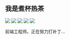 ## 我是煮杯热茶

<p align='left'>
  <img src="https://img.shields.io/badge/JavaScript-f6da1c?style=flat&logo=javascript&logoColor=fff" />
  <img src="https://img.shields.io/badge/TypeScript-2b6dbf?style=flat&logo=typescript&logoColor=fff" />
  <img src="https://img.shields.io/badge/Vue-46b882?style=flat&logo=vuedotjs&logoColor=fff" />
  <img src="https://img.shields.io/badge/React-165DFF?style=flat&logo=react&logoColor=fff" />
  <img src="https://img.shields.io/badge/Node.js-00B42A?style=flat&logo=nodedotjs&logoColor=fff" />
</p>

前端工程师。正在努力打补丁...

<!---
[![huitoutunao's github stats](https://github-readme-stats.vercel.app/api?username=huitoutunao&&hide=prs&show_icons=true&theme=gruvbox)](https://github.com/anuraghazra/github-readme-stats)
--->

<!---
Hi, I’m huitoutunao 👋 

I’m a frontend developer. 

- 👀 I’m interested in ...
- 🌱 I’m currently learning ...
- 💞️ I’m looking to collaborate on ...
- 📫 How to reach me ...

huitoutunao/huitoutunao is a ✨ special ✨ repository because its `README.md` (this file) appears on your GitHub profile.
You can click the Preview link to take a look at your changes.
--->
